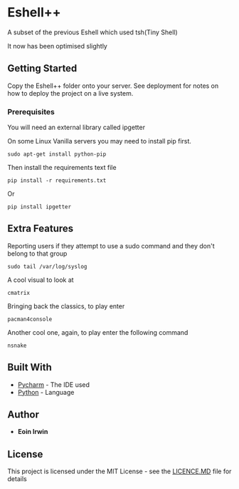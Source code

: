 # Eshell++

A subset of the previous Eshell which used tsh(Tiny Shell)

It now has been optimised slightly

## Getting Started

Copy the Eshell++ folder onto your server. See deployment for notes on how to deploy the project on a live system.

### Prerequisites

You will need an external library called ipgetter

On some Linux Vanilla servers you may need to install pip first.

```
sudo apt-get install python-pip
```
Then install the requirements text file

```
pip install -r requirements.txt
```

Or

```
pip install ipgetter
```

## Extra Features

Reporting users if they attempt to use a sudo command and they don't belong to that group

```
sudo tail /var/log/syslog
```

A cool visual to look at

```
cmatrix
```

Bringing back the classics, to play enter

```
pacman4console
```

Another cool one, again, to play enter the following command

```
nsnake
```

## Built With

* [Pycharm](http://www.Pycharm.com) - The IDE used
* [Python](https://www.Python.com/) - Language

## Author

* **Eoin Irwin**

## License

This project is licensed under the MIT License - see the [LICENCE.MD](LICENCE.MD) file for details
